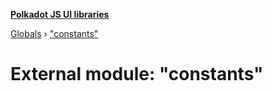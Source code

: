 **[Polkadot JS UI libraries](../README.md)**

[Globals](../globals.md) › ["constants"](_constants_.md)

# External module: "constants"